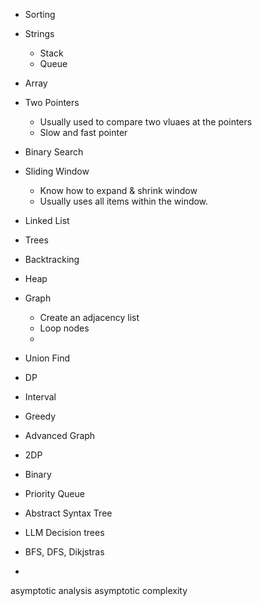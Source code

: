 - Sorting
- Strings
    - Stack
    - Queue
- Array
- Two Pointers
    - Usually used to compare two vluaes at the pointers
    - Slow and fast pointer
- Binary Search
- Sliding Window
    - Know how to expand & shrink window
    - Usually uses all items within the window.
- Linked List
- Trees
- Backtracking
- Heap
- Graph
    - Create an adjacency list
    - Loop nodes
    - 
- Union Find
- DP
- Interval
- Greedy
- Advanced Graph
- 2DP
- Binary



- Priority Queue
- Abstract Syntax Tree
- LLM Decision trees


- BFS, DFS, Dikjstras
- 




asymptotic analysis
asymptotic complexity